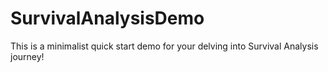 # SurvivalAnalysisDemo
This is a minimalist quick start demo for your delving into Survival Analysis journey! 
